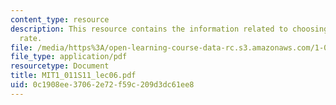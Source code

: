 ```yaml
---
content_type: resource
description: This resource contains the information related to choosing a discount
  rate.
file: /media/https%3A/open-learning-course-data-rc.s3.amazonaws.com/1-011-project-evaluation-spring-2011/0c1908ee37062e72f59c209d3dc61ee8_MIT1_011S11_lec06.pdf
file_type: application/pdf
resourcetype: Document
title: MIT1_011S11_lec06.pdf
uid: 0c1908ee-3706-2e72-f59c-209d3dc61ee8
---
```

